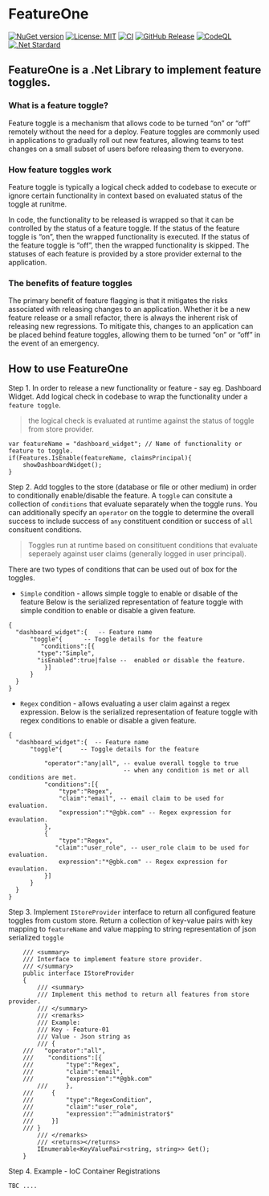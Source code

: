 # FeatureOne 
[![NuGet version](https://badge.fury.io/nu/FeatureOne.svg)](https://badge.fury.io/nu/FeatureOne) [![License: MIT](https://img.shields.io/badge/License-MIT-yellow.svg)](https://github.com/NinjaRocks/FeatureOne/blob/master/License.md) [![CI](https://github.com/NinjaRocks/FeatureOne/actions/workflows/CI-Build.yml/badge.svg)](https://github.com/NinjaRocks/FeatureOne/actions/workflows/CI-Build.yml) [![GitHub Release](https://img.shields.io/github/v/release/ninjarocks/FeatureOne?logo=github&sort=semver)](https://github.com/ninjarocks/FeatureOne/releases/latest)
[![CodeQL](https://github.com/NinjaRocks/FeatureOne/actions/workflows/codeql.yml/badge.svg)](https://github.com/NinjaRocks/FeatureOne/actions/workflows/codeql.yml) [![.Net Stardard](https://img.shields.io/badge/.Net%20Standard-6.0-blue)](https://dotnet.microsoft.com/en-us/download/dotnet/6.0)

FeatureOne is a .Net Library to implement feature toggles.
--

### What is a feature toggle?
Feature toggle is a mechanism that allows code to be turned “on” or “off” remotely without the need for a deploy. Feature toggles are commonly used in applications to gradually roll out new features, allowing teams to test changes on a small subset of users before releasing them to everyone.

### How feature toggles work
Feature toggle is typically a logical check added to codebase to execute or ignore certain functionality in context based on evaluated status of the toggle at runitme.

In code, the functionality to be released is wrapped so that it can be controlled by the status of a feature toggle. If the status of the feature toggle is “on”, then the wrapped functionality is executed. If the status of the feature toggle is “off”, then the wrapped functionality is skipped.  The statuses of each feature is provided by a store provider external to the application.

### The benefits of feature toggles
The primary benefit of feature flagging is that it mitigates the risks associated with releasing changes to an application. Whether it be a new feature release or a small refactor, there is always the inherent risk of releasing new regressions. To mitigate this, changes to an application can be placed behind feature toggles, allowing them to be turned “on” or “off” in the event of an emergency.

How to use FeatureOne
--
Step 1. In order to release a new functionality or feature - say eg. Dashboard Widget.
Add logical check in codebase to wrap the functionality under a `feature toggle`.
> the logical check is evaluated at runtime against the status of toggle from store provider.

```
var featureName = "dashboard_widget"; // Name of functionality or feature to toggle.
if(Features.IsEnable(featureName, claimsPrincipal){
	showDashboardWidget();
}
```

Step 2. Add toggles to the store (database or file or other medium) in order to conditionally enable/disable the feature. A `toggle` can consitute a collection of `conditions` that evaluate separately when the toggle runs. You can additionally specify an `operator` on the toggle to determine the overall success to include success of `any` constituent condition or success of `all` consituent conditions.
> Toggles run at runtime based on consitituent conditions that evaluate seperaely against user claims (generally logged in user principal).


There are two types of conditions that can be used out of box for the toggles. 

- `Simple` condition - allows simple toggle to enable or disable of the feature
Below is the serialized representation of feature toggle with simple condition to enable or disable a given feature. 
```
{
  "dashboard_widget":{   -- Feature name
	  "toggle"{      -- Toggle details for the feature   
	     "conditions":[{
		"type":"Simple",         
		"isEnabled":true|false --  enabled or disable the feature.
	      }]		  
	  } 		  
  }
}
```

- `Regex` condition - allows evaluating a user claim against a regex expression.
Below is the serialized representation of feature toggle with regex conditions to enable or disable a given feature. 
```
{
  "dashboard_widget":{  -- Feature name
	  "toggle"{     -- Toggle details for the feature
		  
		  "operator":"any|all", -- evalue overall toggle to true 
		                        -- when any condition is met or all conditions are met.
		  "conditions":[{
			  "type":"Regex", 
			  "claim":"email", -- email claim to be used for evaluation.
			  "expression":"*@gbk.com" -- Regex expression for evaulation.
		  },
		  {
			  "type":"Regex",         
			 "claim":"user_role", -- user_role claim to be used for evaluation.
			  expression":"*@gbk.com" -- Regex expression for evaulation.
		  }]		  
	  }	  
  }
}
```

Step 3. Implement `IStoreProvider` interface to return all configured feature toggles from custom store.
Return a collection of key-value pairs with key mapping to `featureName` and value mapping to string representation of json serialized `toggle`
```
    /// <summary>
    /// Interface to implement feature store provider.
    /// </summary>
    public interface IStoreProvider
    {
        /// <summary>
        /// Implement this method to return all features from store provider.
        /// </summary>
        /// <remarks>
        /// Example:
        /// Key - Feature-01
        /// Value - Json string as
        /// {
	///   "operator":"all",
	///    "conditions":[{
	///	        "type":"Regex",
	///	        "claim":"email",
	///	        "expression":"*@gbk.com"
        ///     },
	///     {
	///	        "type":"RegexCondition",
	///	        "claim":"user_role",
	///	        "expression":"^administrator$"
	///     }]
	/// }
        /// </remarks>
        /// <returns></returns>
        IEnumerable<KeyValuePair<string, string>> Get();
    }
```

Step 4. Example - IoC Container Registrations
```
TBC ....
```








